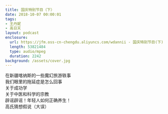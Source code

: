 ```yaml
---
title: 国庆特别节目（下）
date: 2018-10-07 00:00:01
tags:
- 王丹妮
- 高日天
layout: podcast
enclosure:
  url: https://jfm.oss-cn-chengdu.aliyuncs.com/wdannii - 国庆特别节目(下) ｜ The Jungle.mp3
  length: 53821484
  type: audio/mpeg
  duration: 2242
background: /assets/cover.jpg
---
```

在新疆喀纳斯的一些魔幻旅游轶事  
我们眼里的拖延症是怎么回事  
关于成功学  
关于中医和科学的宗教  
辟谣辟谣！年轻人如何正确养生！  
高氏猜想假说（大误）
